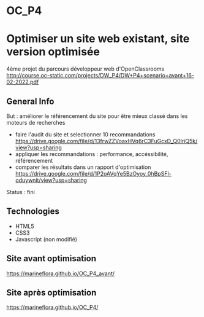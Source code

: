 # OC_P4
# Optimiser un site web existant, site version optimisée
4ème projet du parcours développeur web d'OpenClassrooms   
http://course.oc-static.com/projects/DW_P4/DW+P4+scenario+avant+16-02-2022.pdf

## General Info
But : améliorer le référencement du site pour être mieux classé dans les moteurs de recherches

- faire l'audit du site et selectionner 10 recommandations  
https://drive.google.com/file/d/13frwZZVoaxHVq6rC3FuGcxD_Q0IriQ5k/view?usp=sharing
- appliquer les recommandations : performance, accéssibilité, référencement
- comparer les résultats dans un rapport d'optimisation  
https://drive.google.com/file/d/1P2oAVqYe5BzOyoy_0hBpSFl-oduywnit/view?usp=sharing

Status : fini

## Technologies
- HTML5
- CSS3
- Javascript (non modifié)

## Site avant optimisation
https://marineflora.github.io/OC_P4_avant/
## Site après optimisation
https://marineflora.github.io/OC_P4/
